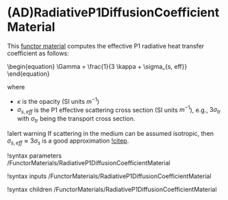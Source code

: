 # (AD)RadiativeP1DiffusionCoefficientMaterial

This [functor material](/FunctorMaterials/index.md) computes the effective
P1 radiative heat transfer coefficient as follows:

\begin{equation}
\Gamma = \frac{1}{3 \kappa + \sigma_{s, eff}}
\end{equation}

where

- $\kappa$ is the opacity (SI units $m^{-1}$)
- $\sigma_{s, eff}$ is the P1 effective scattering cross section (SI units $m^{-1}$), e.g., $3 \sigma_{tr}$ with $\sigma_{tr}$ being the transport cross section.

!alert warning
If scattering in the medium can be assumed isotropic,
then $\sigma_{s, eff} \approx 3 \sigma_{s}$ is a good approximation [!citep](incropera2002).

!syntax parameters /FunctorMaterials/RadiativeP1DiffusionCoefficientMaterial

!syntax inputs /FunctorMaterials/RadiativeP1DiffusionCoefficientMaterial

!syntax children /FunctorMaterials/RadiativeP1DiffusionCoefficientMaterial
